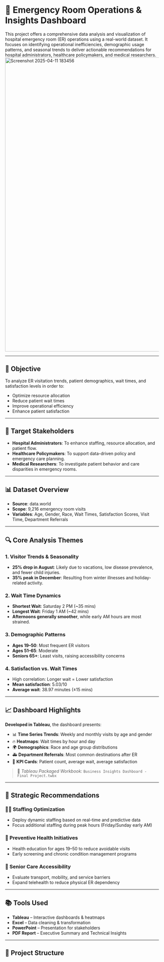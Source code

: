 # 🏥 Emergency Room Operations & Insights Dashboard

This project offers a comprehensive data analysis and visualization of hospital emergency room (ER) operations using a real-world dataset. It focuses on identifying operational inefficiencies, demographic usage patterns, and seasonal trends to deliver actionable recommendations for hospital administrators, healthcare policymakers, and medical researchers.
<img width="959" alt="Screenshot 2025-04-11 183456" src="https://github.com/user-attachments/assets/94927a69-caca-41bd-8f29-8820b080cd15" />

---

## 🎯 Objective

To analyze ER visitation trends, patient demographics, wait times, and satisfaction levels in order to:
- Optimize resource allocation
- Reduce patient wait times
- Improve operational efficiency
- Enhance patient satisfaction

---

## 📌 Target Stakeholders
- **Hospital Administrators**: To enhance staffing, resource allocation, and patient flow.
- **Healthcare Policymakers**: To support data-driven policy and emergency care planning.
- **Medical Researchers**: To investigate patient behavior and care disparities in emergency rooms.

---

## 📊 Dataset Overview

- **Source**: data.world
- **Scope**: 9,216 emergency room visits
- **Variables**: Age, Gender, Race, Wait Times, Satisfaction Scores, Visit Time, Department Referrals

---

## 🔍 Core Analysis Themes

### 1. Visitor Trends & Seasonality
- **25% drop in August**: Likely due to vacations, low disease prevalence, and fewer child injuries.
- **35% peak in December**: Resulting from winter illnesses and holiday-related activity.

### 2. Wait Time Dynamics
- **Shortest Wait**: Saturday 2 PM (~35 mins)
- **Longest Wait**: Friday 1 AM (~42 mins)
- **Afternoons generally smoother**, while early AM hours are most strained.

### 3. Demographic Patterns
- **Ages 19–50**: Most frequent ER visitors
- **Ages 51–65**: Moderate
- **Seniors 65+**: Least visits, raising accessibility concerns

### 4. Satisfaction vs. Wait Times
- High correlation: Longer wait = Lower satisfaction
- **Mean satisfaction**: 5.03/10
- **Average wait**: 38.97 minutes (±15 mins)

---

## 📈 Dashboard Highlights

**Developed in Tableau**, the dashboard presents:
- 📊 **Time Series Trends**: Weekly and monthly visits by age and gender
- 🔥 **Heatmaps**: Wait times by hour and day
- 🌍 **Demographics**: Race and age group distributions
- 🚑 **Department Referrals**: Most common destinations after ER
- 🎯 **KPI Cards**: Patient count, average wait, average satisfaction

> 📎 *Tableau Packaged Workbook:* `Business Insights Dashboard - Final Project.twbx`

---

## 🧠 Strategic Recommendations

### 👩‍⚕️ Staffing Optimization
- Deploy dynamic staffing based on real-time and predictive data
- Focus additional staffing during peak hours (Friday/Sunday early AM)

### 📢 Preventive Health Initiatives
- Health education for ages 19–50 to reduce avoidable visits
- Early screening and chronic condition management programs

### 👴 Senior Care Accessibility
- Evaluate transport, mobility, and service barriers
- Expand telehealth to reduce physical ER dependency

---

## 📚 Tools Used
- **Tableau** – Interactive dashboards & heatmaps
- **Excel** – Data cleaning & transformation
- **PowerPoint** – Presentation for stakeholders
- **PDF Report** – Executive Summary and Technical Insights

---

## 🧰 Project Structure


